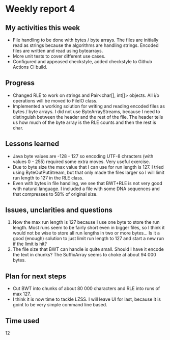 # Weekly report 4

## My activities this week
- File handling to be done with bytes / byte arrays. The files are initially read as strings because the algorithms are handling strings. Encoded files are written and read using bytearrays.
- More unit tests to cover different use cases.
- Configured and appeased checkstyle, added checkstyle to Github Actions CI build.

## Progress
- Changed RLE to work on strings and Pair<char[], int[]> objects. All i/o operations will be moved to FileIO class.
- Implemented a working solution for writing and reading encoded files as bytes / byte arrays. I did not use ByteArrayStreams, because I need to distinguish between the header and the rest of the file. The header tells us how much of the byte array is the RLE counts and then the rest is char.

## Lessons learned
- Java byte values are -128 - 127 so encoding UTF-8 chracters (with values 0 - 255) required some extra moves. Very useful exercise.
- Due to byte size the max value that I can use for run length is 127. I tried using ByteOutPutStream, but that only made the files larger so I will limit run length to 127 in the RLE class.
- Even with bytes in file handling, we see that BWT+RLE is not very good with natural language. I included a file with some DNA sequences and that compresses to 58% of original size. 

## Issues, unclarities and questions
1. Now the max run length is 127 because I use one byte to store the run length. Most runs seem to be fairly short even in bigger files, so I think it would not be wise to store all run lengths in two or more bytes... Is it a good (enough) solution to just limit run length to 127 and start a new run if the limit is hit?
2. The file size that BWT can handle is quite small. Should I have it encode the text in chunks? The SuffixArray seems to choke at about 94 000 bytes. 

## Plan for next steps
- Cut BWT into chunks of about 80 000 characters and RLE into runs of max 127.
- I think it is now time to tackle LZSS. I will leave UI for last, because it is goint to be very simple command line based.

## Time used
12
